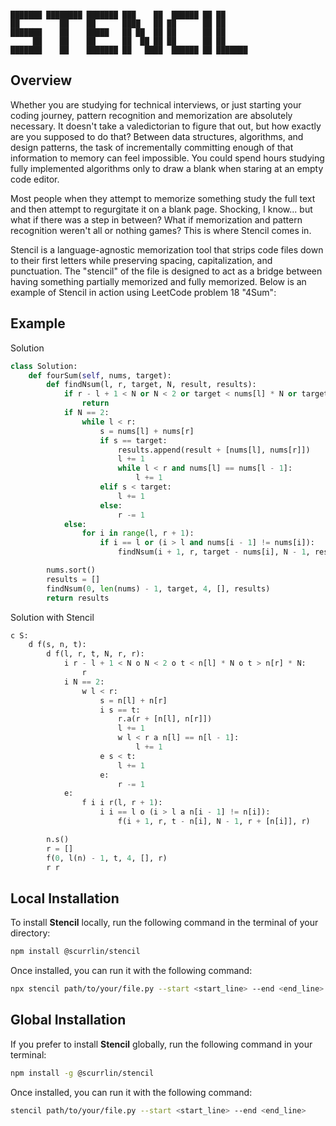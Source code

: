 ```

███████ ████████ ███████ ███    ██  ██████ ██ ██      
██         ██    ██      ████   ██ ██      ██ ██      
███████    ██    █████   ██ ██  ██ ██      ██ ██      
     ██    ██    ██      ██  ██ ██ ██      ██ ██      
███████    ██    ███████ ██   ████  ██████ ██ ███████ 

```

## Overview

Whether you are studying for technical interviews, or just starting your coding journey, pattern recognition and memorization are absolutely necessary. It doesn't take a valedictorian to figure that out, but how exactly are you supposed to do that? Between data structures, algorithms, and design patterns, the task of incrementally committing enough of that information to memory can feel impossible. You could spend hours studying fully implemented algorithms only to draw a blank when staring at an empty code editor.

Most people when they attempt to memorize something study the full text and then attempt to regurgitate it on a blank page. Shocking, I know... but what if there was a step in between? What if memorization and pattern recognition weren't all or nothing games? This is where Stencil comes in.

Stencil is a language-agnostic memorization tool that strips code files down to their first letters while preserving spacing, capitalization, and punctuation. The "stencil" of the file is designed to act as a bridge between having something partially memorized and fully memorized. Below is an example of Stencil in action using LeetCode problem 18 "4Sum":

## Example

Solution

```python
class Solution:
    def fourSum(self, nums, target):
        def findNsum(l, r, target, N, result, results):
            if r - l + 1 < N or N < 2 or target < nums[l] * N or target > nums[r] * N:  
                return
            if N == 2: 
                while l < r:
                    s = nums[l] + nums[r]
                    if s == target:
                        results.append(result + [nums[l], nums[r]])
                        l += 1
                        while l < r and nums[l] == nums[l - 1]:
                            l += 1
                    elif s < target:
                        l += 1
                    else:
                        r -= 1
            else:
                for i in range(l, r + 1):
                    if i == l or (i > l and nums[i - 1] != nums[i]):
                        findNsum(i + 1, r, target - nums[i], N - 1, result + [nums[i]], results)

        nums.sort()
        results = []
        findNsum(0, len(nums) - 1, target, 4, [], results)
        return results
```

Solution with Stencil

```python
c S:
    d f(s, n, t):
        d f(l, r, t, N, r, r):
            i r - l + 1 < N o N < 2 o t < n[l] * N o t > n[r] * N:  
                r
            i N == 2: 
                w l < r:
                    s = n[l] + n[r]
                    i s == t:
                        r.a(r + [n[l], n[r]])
                        l += 1
                        w l < r a n[l] == n[l - 1]:
                            l += 1
                    e s < t:
                        l += 1
                    e:
                        r -= 1
            e:
                f i i r(l, r + 1):
                    i i == l o (i > l a n[i - 1] != n[i]):
                        f(i + 1, r, t - n[i], N - 1, r + [n[i]], r)

        n.s()
        r = []
        f(0, l(n) - 1, t, 4, [], r)
        r r
```

## Local Installation

To install **Stencil** locally, run the following command in the terminal of your directory:

```bash
npm install @scurrlin/stencil
```

Once installed, you can run it with the following command:

```bash
npx stencil path/to/your/file.py --start <start_line> --end <end_line>
```

## Global Installation

If you prefer to install **Stencil** globally, run the following command in your terminal:

```bash
npm install -g @scurrlin/stencil
```

Once installed, you can run it with the following command:

```bash
stencil path/to/your/file.py --start <start_line> --end <end_line>
```